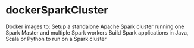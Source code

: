 # dockerSparkCluster
Docker images to:  Setup a standalone Apache Spark cluster running one Spark Master and multiple Spark workers Build Spark applications in Java, Scala or Python to run on a Spark cluster
